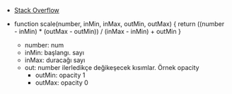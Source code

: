 - <a href="https://stackoverflow.com/questions/10756313/javascript-jquery-map-a-range-of-numbers-to-another-range-of-numbers"> Stack Overflow </a>

- function scale(number, inMin, inMax, outMin, outMax) {
  return ((number - inMin) \* (outMax - outMin)) / (inMax - inMin) + outMin
  }
  - number: num
  - inMin: başlangı. sayı
  - inMax: duracağı sayı
  - out: number ilerledikçe değikeşecek kısımlar. Örnek opacity
    - outMin: opacity 1
    - outMax: opacity 0
